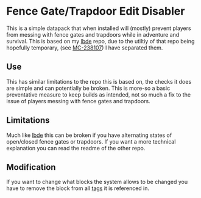 # Fence Gate/Trapdoor Edit Disabler
This is a simple datapack that when installed will (mostly) prevent players from messing with fence gates and trapdoors while in adventure and survival. This is based on my [lbde](github.com/gibbsly/lbde) repo, due to the utiltiy of that repo being hopefully temporary, (see [MC-238107](https://bugs.mojang.com/browse/MC-238107)) I have separated them.
## Use
This has similar limitations to the repo this is based on, the checks it does are simple and can potentially be broken. This is more-so a basic preventative measure to keep builds as intended, not so much a fix to the issue of players messing with fence gates and trapdoors. 
## Limitations
Much like [lbde](github.com/gibbsly/lbde) this can be broken if you have alternating states of open/closed fence gates or trapdoors. If you want a more technical explanation you can read the readme of the other repo. 
## Modification
If you want to change what blocks the system allows to be changed you have to remove the block from all [tags](https://github.com/gibbsly/ftde/tree/main/data/ftde/tags/blocks) it is referenced in.